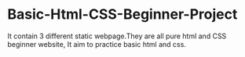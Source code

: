 # Basic-Html-CSS-Beginner-Project
It contain 3 different static webpage.They are all pure html and CSS beginner website, It aim to practice basic html and css.
